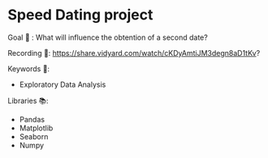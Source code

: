 # Speed Dating project

Goal 🎯 : What will influence the obtention of a second date?

Recording 🎥: https://share.vidyard.com/watch/cKDyAmtiJM3degn8aD1tKv?

Keywords :key::
- Exploratory Data Analysis

Libraries :books::
- Pandas
- Matplotlib
- Seaborn
- Numpy
